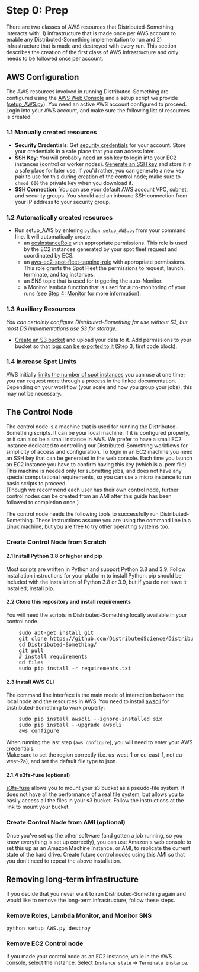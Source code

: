 # Step 0: Prep
There are two classes of AWS resources that Distributed-Something interacts with: 1) infrastructure that is made once per AWS account to enable any Distributed-Something implementation to run and 2) infrastructure that is made and destroyed with every run.
This section describes the creation of the first class of AWS infrastructure and only needs to be followed once per account. 

## AWS Configuration
The AWS resources involved in running Distributed-Something are configured using the [AWS Web Console](https://aws.amazon.com/console/) and a setup script we provide ([setup_AWS.py](../../setup_AWS.py)).
You need an active AWS account configured to proceed. 
Login into your AWS account, and make sure the following list of resources is created:

### 1.1 Manually created resources
* **Security Credentials**: Get [security credentials](http://docs.aws.amazon.com/IAM/latest/UserGuide/id_credentials_access-keys.html) for your account.
Store your credentials in a safe place that you can access later.
* **SSH Key**: You will probably need an ssh key to login into your EC2 instances (control or worker nodes).
[Generate an SSH key](http://docs.aws.amazon.com/AWSEC2/latest/UserGuide/ec2-key-pairs.html) and store it in a safe place for later use.
If you'd rather, you can generate a new key pair to use for this during creation of the control node; make sure to `chmod 600` the private key when you download it.
* **SSH Connection**: You can use your default AWS account VPC, subnet, and security groups. 
You should add an inbound SSH connection from your IP address to your security group.

### 1.2 Automatically created resources
* Run setup_AWS by entering `python setup_AWS.py` from your command line.
It will automatically create:
  * an [ecsInstanceRole](http://docs.aws.amazon.com/AmazonECS/latest/developerguide/instance_IAM_role.html) with appropriate permissions.
  This role is used by the EC2 instances generated by your spot fleet request and coordinated by ECS.
  * an [aws-ec2-spot-fleet-tagging-role](http://docs.aws.amazon.com/AWSEC2/latest/UserGuide/spot-fleet-requests.html) with appropriate permissions.
  This role grants the Spot Fleet the permissions to request, launch, terminate, and tag instances.
  * an SNS topic that is used for triggering the auto-Monitor.
  * a Monitor lambda function that is used for auto-monitoring of your runs (see [Step 4: Monitor](step_4_monitor.md) for more information).

### 1.3 Auxiliary Resources
*You can certainly configure Distributed-Something for use without S3, but most DS implementations use S3 for storage.*
* [Create an S3 bucket](http://docs.aws.amazon.com/AmazonS3/latest/gsg/CreatingABucket.html) and upload your data to it.
Add permissions to your bucket so that [logs can be exported to it](https://docs.aws.amazon.com/AmazonCloudWatch/latest/logs/S3ExportTasksConsole.html) (Step 3, first code block).

### 1.4 Increase Spot Limits
AWS initially [limits the number of spot instances](https://docs.aws.amazon.com/AWSEC2/latest/UserGuide/using-spot-limits.html) you can use at one time; you can request more through a process in the linked documentation.
Depending on your workflow (your scale and how you group your jobs), this may not be necessary.

## The Control Node
The control node is a machine that is used for running the Distributed-Something scripts.
It can be your local machine, if it is configured properly, or it can also be a small instance in AWS.
We prefer to have a small EC2 instance dedicated to controlling our Distributed-Something workflows for simplicity of access and configuration.
To login in an EC2 machine you need an SSH key that can be generated in the web console.
Each time you launch an EC2 instance you have to confirm having this key (which is a .pem file).
This machine is needed only for submitting jobs, and does not have any special computational requirements, so you can use a micro instance to run basic scripts to proceed.  
(Though we recommend each user has their own control node, further control nodes can be created from an AMI after this guide has been followed to completion once.)

The control node needs the following tools to successfully run Distributed-Something.
These instructions assume you are using the command line in a Linux machine, but you are free to try other operating systems too.

### Create Control Node from Scratch
#### 2.1 Install Python 3.8 or higher and pip
Most scripts are written in Python and support Python 3.8 and 3.9.
Follow installation instructions for your platform to install Python.
pip should be included with the installation of Python 3.8 or 3.9, but if you do not have it installed, install pip.

#### 2.2 Clone this repository and install requirements
You will need the scripts in Distributed-Something locally available in your control node.
<pre>
    sudo apt-get install git
    git clone https://github.com/DistributedScience/Distributed-Something.git
    cd Distributed-Something/
    git pull
    # install requirements
    cd files
    sudo pip install -r requirements.txt
</pre>

#### 2.3 Install AWS CLI
The command line interface is the main mode of interaction between the local node and the resources in AWS.
You need to install [awscli](http://docs.aws.amazon.com/cli/latest/userguide/installing.html) for Distributed-Something to work properly:

<pre>
    sudo pip install awscli --ignore-installed six
    sudo pip install --upgrade awscli
    aws configure
</pre>

When running the last step (`aws configure`), you will need to enter your AWS credentials.  
Make sure to set the region correctly (i.e. us-west-1 or eu-east-1, not eu-west-2a), and set the default file type to json.

#### 2.1.4 s3fs-fuse (optional)
[s3fs-fuse](https://github.com/s3fs-fuse/s3fs-fuse) allows you to mount your s3 bucket as a pseudo-file system.
It does not have all the performance of a real file system, but allows you to easily access all the files in your s3 bucket.
Follow the instructions at the link to mount your bucket.

### Create Control Node from AMI (optional)
Once you've set up the other software (and gotten a job running, so you know everything is set up correctly), you can use Amazon's web console to set this up as an Amazon Machine Instance, or AMI, to replicate the current state of the hard drive.
Create future control nodes using this AMI so that you don't need to repeat the above installation.

## Removing long-term infrastructure
If you decide that you never want to run Distributed-Something again and would like to remove the long-term infrastructure, follow these steps.

### Remove Roles, Lambda Monitor, and Monitor SNS
<pre>
python setup_AWS.py destroy
</pre>

### Remove EC2 Control node
If you made your control node as an EC2 instance, while in the AWS console, select the instance. 
Select `Instance state` => `Terminate instance`.